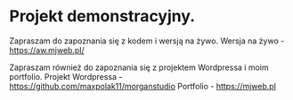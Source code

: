 # Projekt demonstracyjny.
Zapraszam do zapoznania się z kodem i wersją na żywo.
Wersja na żywo - https://aw.mjweb.pl/

Zapraszam również do zapoznania się z projektem Wordpressa i moim portfolio.
Projekt Wordpressa - https://github.com/maxpolak11/morganstudio
Portfolio - https://mjweb.pl